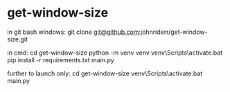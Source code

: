 # get-window-size

in git bash windows:
git clone git@github.com:johnriderr/get-window-size.git


in cmd:
cd get-window-size
python -m venv venv
venv\Scripts\activate.bat
pip install -r requirements.txt
main.py

further to launch only:
cd get-window-size
venv\Scripts\activate.bat
main.py
